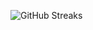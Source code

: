 ![GitHub Streaks](https://github-streaks-mqc9.onrender.com/streak/happilli/image?theme=midnight&cache_bust=1743232870&lang=ja)
